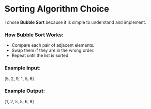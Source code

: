 # Sorting Algorithm Choice

I chose **Bubble Sort** because it is simple to understand and implement.  

### How Bubble Sort Works:
- Compare each pair of adjacent elements.
- Swap them if they are in the wrong order.
- Repeat until the list is sorted.

### Example Input:
[5, 2, 9, 1, 5, 6]

### Example Output:
[1, 2, 5, 5, 6, 9]
